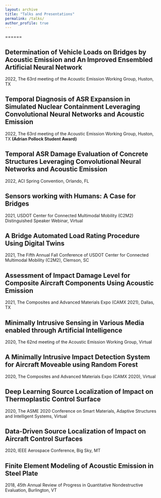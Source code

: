 ```yaml
---
layout: archive
title: "Talks and Presentations"
permalink: /talks/
author_profile: true
---
```

======

## Determination of Vehicle Loads on Bridges by Acoustic Emission and An Improved Ensembled Artificial Neural Network
2022, The 63rd meeting of the Acoustic Emission Working Group, Huston, TX

## Temporal Diagnosis of ASR Expansion in Simulated Nuclear Containment Leveraging Convolutional Neural Networks and Acoustic Emission
2022, The 63rd meeting of the Acoustic Emission Working Group, Huston, TX **(Adrian Pollock Student Award)**

## Temporal ASR Damage Evaluation of Concrete Structures Leveraging Convolutional Neural Networks and Acoustic Emission
2022, ACI Spring Convention, Orlando, FL

## Sensors working with Humans: A Case for Bridges
2021, USDOT Center for Connected Multimodal Mobility (C2M2) Distinguished Speaker Webinar, Virtual

## A Bridge Automated Load Rating Procedure Using Digital Twins
2021, The Fifth Annual Fall Conference of USDOT Center for Connected Multimodal Mobility (C2M2), Clemson, SC

## Assessment of Impact Damage Level for Composite Aircraft Components Using Acoustic Emission
2021, The Composites and Advanced Materials Expo (CAMX 2021), Dallas, TX

## Minimally Intrusive Sensing in Various Media enabled through Artificial Intelligence
2020, The 62nd meeting of the Acoustic Emission Working Group, Virtual

## A Minimally Intrusive Impact Detection System for Aircraft Moveable using Random Forest
2020, The Composites and Advanced Materials Expo (CAMX 2020), Virtual

## Deep Learning Source Localization of Impact on Thermoplastic Control Surface
2020, The ASME 2020 Conference on Smart Materials, Adaptive Structures and Intelligent Systems, Virtual

## Data-Driven Source Localization of Impact on Aircraft Control Surfaces
2020, IEEE Aerospace Conference, Big Sky, MT

## Finite Element Modeling of Acoustic Emission in Steel Plate
2018, 45th Annual Review of Progress in Quantitative Nondestructive Evaluation, Burlington, VT

